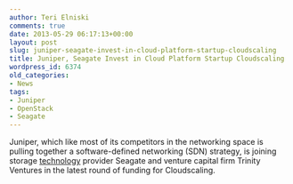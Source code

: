 ```yaml
---
author: Teri Elniski
comments: true
date: 2013-05-29 06:17:13+00:00
layout: post
slug: juniper-seagate-invest-in-cloud-platform-startup-cloudscaling
title: Juniper, Seagate Invest in Cloud Platform Startup Cloudscaling
wordpress_id: 6374
old_categories:
- News
tags:
- Juniper
- OpenStack
- Seagate
---
```


Juniper, which like most of its competitors in the networking space is pulling together a software-defined networking (SDN) strategy, is joining storage [technology](http://www.eweek.com/#) provider Seagate and venture capital firm Trinity Ventures in the latest round of funding for Cloudscaling.
